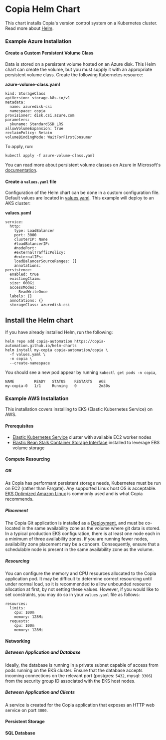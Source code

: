 # Copia Helm Chart
This chart installs Copia's version control system on a Kubernetes cluster. Read more about [Helm](https://helm.sh/).

### Example Azure Installation
#### Create a Custom Persistent Volume Class
Data is stored on a persistent volume hosted on an Azure disk. This Helm chart can create the volume, but you must supply it with an appropriate persistent volume class. Create the following Kubernetes resource:

**azure-volume-class.yaml**
```
kind: StorageClass
apiVersion: storage.k8s.io/v1
metadata:
  name: azuredisk-csi
  namespace: copia
provisioner: disk.csi.azure.com
parameters:
  skuname: StandardSSD_LRS 
allowVolumeExpansion: true
reclaimPolicy: Retain
volumeBindingMode: WaitForFirstConsumer
```

To apply, run:

```
kubectl apply -f azure-volume-class.yaml
```

You can read more about persistent volume classes on Azure in Microsoft's [documentation](https://docs.microsoft.com/en-us/azure/aks/azure-disk-csi#dynamically-create-azure-disk-pvs-by-using-the-built-in-storage-classes).

#### Create a `values.yaml` file
Configuration of the Helm chart can be done in a custom configuration file. Default values are located in [values.yaml](./values.yaml). This example will deploy to an AKS cluster:

**values.yaml**
```
service:
  http:
    type: LoadBalancer
    port: 3000
    clusterIP: None
    #loadBalancerIP:
    #nodePort:
    #externalTrafficPolicy:
    #externalIPs:
    loadBalancerSourceRanges: []
    annotations:
persistence:
  enabled: true
  existingClaim:
  size: 600Gi
  accessModes:
    - ReadWriteOnce
  labels: {}
  annotations: {}
  storageClass: azuredisk-csi
```

## Install the Helm chart
If you have already installed Helm, run the following:

```
helm repo add copia-automation https://copia-automation.github.io/helm-charts
helm install my-copia copia-automation/copia \
  -f values.yaml \
  -n copia \
  --create-namespace
```

You should see a new pod appear by running `kubectl get pods -n copia`,

```
NAME         READY   STATUS    RESTARTS   AGE
my-copia-0   1/1     Running   0          2m30s
```

### Example AWS Installation
This installation covers installing to EKS (Elastic Kubernetes Service) on AWS.

#### Prerequisites
- [Elastic Kubernetes Service](https://aws.amazon.com/eks/) cluster with available EC2 worker nodes
- [Elastic Bean Stalk Container Storage Interface](https://docs.aws.amazon.com/eks/latest/userguide/ebs-csi.html) installed to leverage EBS volume storage

#### Compute Resourcing
##### OS
As Copia has performant persistent storage needs, Kubernetes must be run on EC2 (rather than Fargate). Any supported Linux host OS is
acceptable. [EKS Optimized Amazon Linux](https://docs.aws.amazon.com/eks/latest/userguide/eks-optimized-ami.html) is commonly used
and is what Copia recommends.

##### Placement
The Copia Git application is installed as a [Deployment](https://kubernetes.io/docs/concepts/workloads/controllers/deployment/), and
must be co-located in the same availability zone as the volume where git data is stored. In a typical production EKS configuration, there is at least one node each in a minimum of three availability zones. If you are running fewer nodes, availability zone placement may be a concern. Consequently, ensure that a schedulable node is present in the same availability zone as the volume.

##### Resourcing
You can configure the memory and CPU resources allocated to the Copia application pod. It may be difficult to determine correct resourcing until under normal load, so it is recommended to allow unbounded resource allocation at first, by not setting these values. However, if you would like to set constraints, you may do so in your `values.yaml` file as follows:
```
resources:
  limits:
    cpu: 100m
    memory: 128Mi
  requests:
    cpu: 100m
    memory: 128Mi
```

#### Networking

##### Between Application and Database
Ideally, the database is running in a private subnet capable of access from pods running on the EKS cluster. Ensure that the database accepts incoming connections on the relevant port (postgres: `5432`, mysql: `3306`) from the security group ID associated with the EKS host nodes.

##### Between Application and Clients
A service is created for the Copia application that exposes an HTTP web service on port `3000`.

#### Persistent Storage

#### SQL Database
